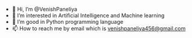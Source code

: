 - 👋 Hi, I’m @VenishPaneliya
- 👀 I’m interested in Artificial Intelligence and Machine learning
- 🌱 I’m good in Python programming language
- 📫 How to reach me by email which  is venishpaneliya456@gmail.com

